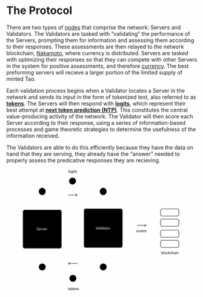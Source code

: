 # The Protocol

There are two types of [nodes](src/../Glossary.md#miner/neuron/peer/node) that comprise the network: Servers and Validators. The Validators are tasked with “validating” the performance of the Servers, prompting them for information and assessing them according to their responses. These assessments are then relayed to the network blockchain, [Nakamoto](src/../Glossary.md#nakamoto), where currency is distributed. Servers are tasked with optimizing their responses so that they can compete with other Servers in the system for positive assessments, and therefore [currency](src/../Glossary.md#tao). The best preforming servers will recieve a larger portion of the limited supply of minted Tao.


Each validation process begins when a Validator locates a Server in the network and sends its input in the form of tokenized text, also referred to as [**tokens**](src/../Glossary.md#tokens). The Servers will then respond with [**logits**](src/../Glossary.md#logits), which represent their best attempt at [**next token prediction (NTP)**](src/../Glossary.md#next-token-prediction). This constitutes the central value-producing activity of the network. The Validator will then score each Server according to their response, using a series of information-based processes and game theoretic strategies to determine the usefulness of the information received. 


The Validators are able to do this efficiently because they have the data on hand that they are serving, they already have the “answer” needed to properly assess the predicative responses they are recieving.

![logit/tokens](IntelligencePath.png)
